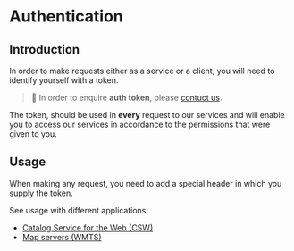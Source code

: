 # Authentication

## Introduction
In order to make requests either as a service or a client, you will need to identify yourself with a token.

> :information_desk_person: In order to enquire **auth token**, please [contuct us](/classified/contact_us.md).

The token, should be used in **every** request to our services and will enable you to access our services in accordance to the permissions that were given to you.

## Usage
When making any request, you need to add a special header in which you supply the token.

See usage with different applications:
- [Catalog Service for the Web (CSW)](/ogc-protocols/ogc-csw-auth.md)
- [Map servers (WMTS)](/map-servers/map_proxy_auth.md)
